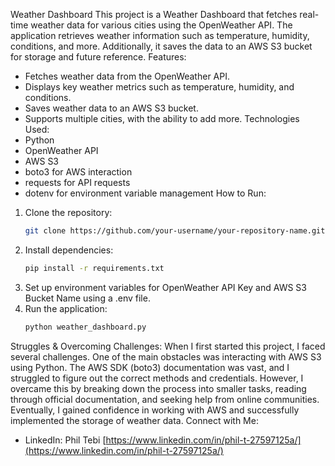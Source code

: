 Weather Dashboard
This project is a Weather Dashboard that fetches real-time weather data for various cities using the OpenWeather API. The application retrieves weather information such as temperature, humidity, conditions, and more. Additionally, it saves the data to an AWS S3 bucket for storage and future reference.
Features:
- Fetches weather data from the OpenWeather API.
- Displays key weather metrics such as temperature, humidity, and conditions.
- Saves weather data to an AWS S3 bucket.
- Supports multiple cities, with the ability to add more.
Technologies Used:
- Python
- OpenWeather API
- AWS S3
- boto3 for AWS interaction
- requests for API requests
- dotenv for environment variable management
How to Run:
1. Clone the repository:
    ```bash
    git clone https://github.com/your-username/your-repository-name.git
    ```
2. Install dependencies:
    ```bash
    pip install -r requirements.txt
    ```
3. Set up environment variables for OpenWeather API Key and AWS S3 Bucket Name using a .env file.
4. Run the application:
    ```bash
    python weather_dashboard.py
    ```
Struggles & Overcoming Challenges:
When I first started this project, I faced several challenges. One of the main obstacles was interacting with AWS S3 using Python. The AWS SDK (boto3) documentation was vast, and I struggled to figure out the correct methods and credentials. However, I overcame this by breaking down the process into smaller tasks, reading through official documentation, and seeking help from online communities. Eventually, I gained confidence in working with AWS and successfully implemented the storage of weather data.
Connect with Me:
- LinkedIn: Phil Tebi
    [https://www.linkedin.com/in/phil-t-27597125a/](https://www.linkedin.com/in/phil-t-27597125a/)
